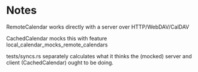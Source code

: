 # Notes

RemoteCalendar works directly with a server over HTTP/WebDAV/CalDAV

CachedCalendar mocks this with feature local_calendar_mocks_remote_calendars

tests/syncs.rs separately calculates what it thinks the (mocked) server and client (CachedCalendar) ought to be doing.


